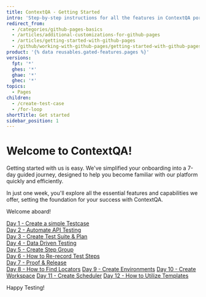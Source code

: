 ```yaml
---
title: ContextQA - Getting Started
intro: 'Step-by-step instructions for all the features in ContextQA portal'
redirect_from:
  - /categories/github-pages-basics
  - /articles/additional-customizations-for-github-pages
  - /articles/getting-started-with-github-pages
  - /github/working-with-github-pages/getting-started-with-github-pages
product: '{% data reusables.gated-features.pages %}'
versions:
  fpt: '*'
  ghes: '*'
  ghae: '*'
  ghec: '*'
topics:
  - Pages
children:
  - /create-test-case
  - /for-loop
shortTitle: Get started
sidebar_position: 1
---
```



# Welcome to ContextQA!

Getting started with us is easy. We've simplified your onboarding into a 7-day guided journey, designed to help you become familiar with our platform quickly and efficiently.

In just one week, you'll explore all the essential features and capabilities we offer, setting the foundation for your success with ContextQA.

Welcome aboard!

[Day 1 - Create a simple Testcase](./../webapp/1-Day1.md)  
[Day 2 - Automate API Testing](./../webapp/2-Day2.md)  
[Day 3 - Create Test Suite & Plan](./../webapp/3-Day3.md)  
[Day 4 - Data Driven Testing](./../webapp/4-Day4.md)  
[Day 5 - Create Step Group](./../webapp/5-Day5.md)  
[Day 6 - How to Re-record Test Steps](./../webapp/6-Day6.md)  
[Day 7 - Proof & Release](./../webapp/7-Day7.md)  
[Day 8 - How to Find Locators](./../webapp/8-Day8.md)
[Day 9 - Create Environments](./../webapp/9-Day9.md)
[Day 10 - Create Workspace](./../webapp/10-Day10.md)
[Day 11 - Create Scheduler](./../webapp/11-Day11.md)
[Day 12 - How to Utilize Templates](./../webapp/12-Day12.md)


Happy Testing!
